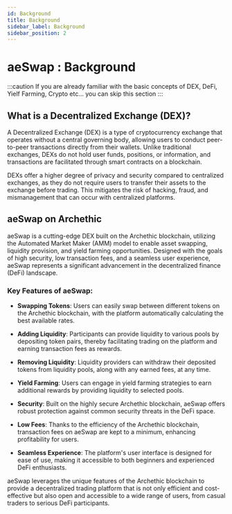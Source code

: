 ```yaml
---
id: Background
title: Background
sidebar_label: Background
sidebar_position: 2
---
```



# aeSwap : Background
:::caution If you are already familiar with the basic concepts of DEX, DeFi, Yielf Farming, Crypto etc... you can skip this section
::: 

## What is a Decentralized Exchange (DEX)?

A Decentralized Exchange (DEX) is a type of cryptocurrency exchange that operates without a central governing body, allowing users to conduct peer-to-peer transactions directly from their wallets. Unlike traditional exchanges, DEXs do not hold user funds, positions, or information, and transactions are facilitated through smart contracts on a blockchain.

DEXs offer a higher degree of privacy and security compared to centralized exchanges, as they do not require users to transfer their assets to the exchange before trading. This mitigates the risk of hacking, fraud, and mismanagement that can occur with centralized platforms.

## aeSwap on Archethic

aeSwap is a cutting-edge DEX built on the Archethic blockchain, utilizing the Automated Market Maker (AMM) model to enable asset swapping, liquidity provision, and yield farming opportunities. Designed with the goals of high security, low transaction fees, and a seamless user experience, aeSwap represents a significant advancement in the decentralized finance (DeFi) landscape.

### Key Features of aeSwap:

- **Swapping Tokens**: Users can easily swap between different tokens on the Archethic blockchain, with the platform automatically calculating the best available rates.

- **Adding Liquidity**: Participants can provide liquidity to various pools by depositing token pairs, thereby facilitating trading on the platform and earning transaction fees as rewards.

- **Removing Liquidity**: Liquidity providers can withdraw their deposited tokens from liquidity pools, along with any earned fees, at any time.

- **Yield Farming**: Users can engage in yield farming strategies to earn additional rewards by providing liquidity to selected pools.

- **Security**: Built on the highly secure Archethic blockchain, aeSwap offers robust protection against common security threats in the DeFi space.

- **Low Fees**: Thanks to the efficiency of the Archethic blockchain, transaction fees on aeSwap are kept to a minimum, enhancing profitability for users.

- **Seamless Experience**: The platform's user interface is designed for ease of use, making it accessible to both beginners and experienced DeFi enthusiasts.

aeSwap leverages the unique features of the Archethic blockchain to provide a decentralized trading platform that is not only efficient and cost-effective but also open and accessible to a wide range of users, from casual traders to serious DeFi participants.
